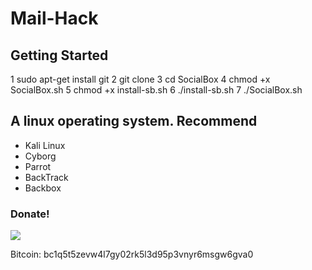 # Mail-Hack #

## Getting Started ##
1 sudo apt-get install git
2 git clone 
3 cd SocialBox
4 chmod +x SocialBox.sh
5 chmod +x install-sb.sh
6 ./install-sb.sh
7 ./SocialBox.sh

## A linux operating system. Recommend ##
- Kali Linux 
- Cyborg
- Parrot 
- BackTrack 
- Backbox

### Donate! ###

![](https://image.ibb.co/i4ES3U/bc.png)

Bitcoin: bc1q5t5zevw4l7gy02rk5l3d95p3vnyr6msgw6gva0
